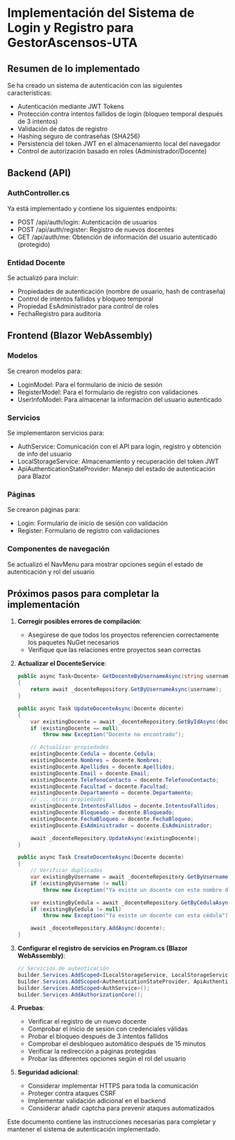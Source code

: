 # Implementación del Sistema de Login y Registro para GestorAscensos-UTA

## Resumen de lo implementado

Se ha creado un sistema de autenticación con las siguientes características:

- Autenticación mediante JWT Tokens
- Protección contra intentos fallidos de login (bloqueo temporal después de 3 intentos)
- Validación de datos de registro
- Hashing seguro de contraseñas (SHA256)
- Persistencia del token JWT en el almacenamiento local del navegador
- Control de autorización basado en roles (Administrador/Docente)

## Backend (API)

### AuthController.cs

Ya está implementado y contiene los siguientes endpoints:

- POST /api/auth/login: Autenticación de usuarios
- POST /api/auth/register: Registro de nuevos docentes
- GET /api/auth/me: Obtención de información del usuario autenticado (protegido)

### Entidad Docente

Se actualizó para incluir:

- Propiedades de autenticación (nombre de usuario, hash de contraseña)
- Control de intentos fallidos y bloqueo temporal
- Propiedad EsAdministrador para control de roles
- FechaRegistro para auditoría

## Frontend (Blazor WebAssembly)

### Modelos

Se crearon modelos para:

- LoginModel: Para el formulario de inicio de sesión
- RegisterModel: Para el formulario de registro con validaciones
- UserInfoModel: Para almacenar la información del usuario autenticado

### Servicios

Se implementaron servicios para:

- AuthService: Comunicación con el API para login, registro y obtención de info del usuario
- LocalStorageService: Almacenamiento y recuperación del token JWT
- ApiAuthenticationStateProvider: Manejo del estado de autenticación para Blazor

### Páginas

Se crearon páginas para:

- Login: Formulario de inicio de sesión con validación
- Register: Formulario de registro con validaciones

### Componentes de navegación

Se actualizó el NavMenu para mostrar opciones según el estado de autenticación y rol del usuario

## Próximos pasos para completar la implementación

1. **Corregir posibles errores de compilación**:

   - Asegúrese de que todos los proyectos referencien correctamente los paquetes NuGet necesarios
   - Verifique que las relaciones entre proyectos sean correctas

2. **Actualizar el DocenteService**:

   ```csharp
   public async Task<Docente> GetDocenteByUsernameAsync(string username)
   {
       return await _docenteRepository.GetByUsernameAsync(username);
   }

   public async Task UpdateDocenteAsync(Docente docente)
   {
       var existingDocente = await _docenteRepository.GetByIdAsync(docente.Id);
       if (existingDocente == null)
           throw new Exception("Docente no encontrado");

       // Actualizar propiedades
       existingDocente.Cedula = docente.Cedula;
       existingDocente.Nombres = docente.Nombres;
       existingDocente.Apellidos = docente.Apellidos;
       existingDocente.Email = docente.Email;
       existingDocente.TelefonoContacto = docente.TelefonoContacto;
       existingDocente.Facultad = docente.Facultad;
       existingDocente.Departamento = docente.Departamento;
       // ... otras propiedades
       existingDocente.IntentosFallidos = docente.IntentosFallidos;
       existingDocente.Bloqueado = docente.Bloqueado;
       existingDocente.FechaBloqueo = docente.FechaBloqueo;
       existingDocente.EsAdministrador = docente.EsAdministrador;

       await _docenteRepository.UpdateAsync(existingDocente);
   }

   public async Task CreateDocenteAsync(Docente docente)
   {
       // Verificar duplicados
       var existingByUsername = await _docenteRepository.GetByUsernameAsync(docente.NombreUsuario);
       if (existingByUsername != null)
           throw new Exception("Ya existe un docente con este nombre de usuario");

       var existingByCedula = await _docenteRepository.GetByCedulaAsync(docente.Cedula);
       if (existingByCedula != null)
           throw new Exception("Ya existe un docente con esta cédula");

       await _docenteRepository.AddAsync(docente);
   }
   ```

3. **Configurar el registro de servicios en Program.cs (Blazor WebAssembly)**:

   ```csharp
   // Servicios de autenticación
   builder.Services.AddScoped<ILocalStorageService, LocalStorageService>();
   builder.Services.AddScoped<AuthenticationStateProvider, ApiAuthenticationStateProvider>();
   builder.Services.AddScoped<AuthService>();
   builder.Services.AddAuthorizationCore();
   ```

4. **Pruebas**:

   - Verificar el registro de un nuevo docente
   - Comprobar el inicio de sesión con credenciales válidas
   - Probar el bloqueo después de 3 intentos fallidos
   - Comprobar el desbloqueo automático después de 15 minutos
   - Verificar la redirección a páginas protegidas
   - Probar las diferentes opciones según el rol del usuario

5. **Seguridad adicional**:
   - Considerar implementar HTTPS para toda la comunicación
   - Proteger contra ataques CSRF
   - Implementar validación adicional en el backend
   - Considerar añadir captcha para prevenir ataques automatizados

Este documento contiene las instrucciones necesarias para completar y mantener el sistema de autenticación implementado.

